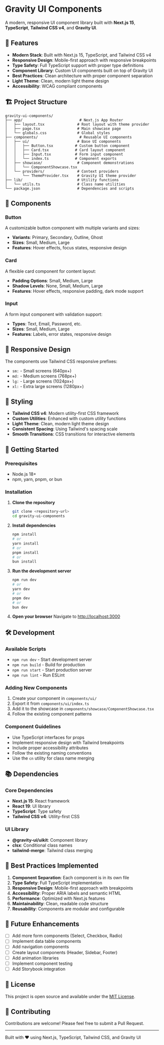 # Gravity UI Components

A modern, responsive UI component library built with **Next.js 15**, **TypeScript**, **Tailwind CSS v4**, and **Gravity UI**.

## 🚀 Features

- **Modern Stack**: Built with Next.js 15, TypeScript, and Tailwind CSS v4
- **Responsive Design**: Mobile-first approach with responsive breakpoints
- **Type Safety**: Full TypeScript support with proper type definitions
- **Component Library**: Custom UI components built on top of Gravity UI
- **Best Practices**: Clean architecture with proper component separation
- **Light Theme**: Clean, modern light theme design
- **Accessibility**: WCAG compliant components

## 🏗️ Project Structure

```
gravity-ui-components/
├── app/                          # Next.js App Router
│   ├── layout.tsx               # Root layout with theme provider
│   ├── page.tsx                 # Main showcase page
│   └── globals.css              # Global styles
├── components/                   # Reusable UI components
│   ├── ui/                      # Base UI components
│   │   ├── Button.tsx          # Custom button component
│   │   ├── Card.tsx            # Card layout component
│   │   ├── Input.tsx           # Form input component
│   │   └── index.ts            # Component exports
│   ├── showcase/                # Component demonstrations
│   │   └── ComponentShowcase.tsx
│   └── providers/               # Context providers
│       └── ThemeProvider.tsx    # Gravity UI theme provider
├── lib/                         # Utility functions
│   └── utils.ts                 # Class name utilities
└── package.json                 # Dependencies and scripts
```

## 🧩 Components

### Button
A customizable button component with multiple variants and sizes:
- **Variants**: Primary, Secondary, Outline, Ghost
- **Sizes**: Small, Medium, Large
- **Features**: Hover effects, focus states, responsive design

### Card
A flexible card component for content layout:
- **Padding Options**: Small, Medium, Large
- **Shadow Levels**: None, Small, Medium, Large
- **Features**: Hover effects, responsive padding, dark mode support

### Input
A form input component with validation support:
- **Types**: Text, Email, Password, etc.
- **Sizes**: Small, Medium, Large
- **Features**: Labels, error states, responsive design

## 📱 Responsive Design

The components use Tailwind CSS responsive prefixes:
- `sm:` - Small screens (640px+)
- `md:` - Medium screens (768px+)
- `lg:` - Large screens (1024px+)
- `xl:` - Extra large screens (1280px+)

## 🎨 Styling

- **Tailwind CSS v4**: Modern utility-first CSS framework
- **Custom Utilities**: Enhanced with custom utility functions
- **Light Theme**: Clean, modern light theme design
- **Consistent Spacing**: Using Tailwind's spacing scale
- **Smooth Transitions**: CSS transitions for interactive elements

## 🚀 Getting Started

### Prerequisites
- Node.js 18+ 
- npm, yarn, pnpm, or bun

### Installation

1. **Clone the repository**
   ```bash
   git clone <repository-url>
   cd gravity-ui-components
   ```

2. **Install dependencies**
   ```bash
   npm install
   # or
   yarn install
   # or
   pnpm install
   # or
   bun install
   ```

3. **Run the development server**
   ```bash
   npm run dev
   # or
   yarn dev
   # or
   pnpm dev
   # or
   bun dev
   ```

4. **Open your browser**
   Navigate to [http://localhost:3000](http://localhost:3000)

## 🛠️ Development

### Available Scripts

- `npm run dev` - Start development server
- `npm run build` - Build for production
- `npm run start` - Start production server
- `npm run lint` - Run ESLint

### Adding New Components

1. Create your component in `components/ui/`
2. Export it from `components/ui/index.ts`
3. Add it to the showcase in `components/showcase/ComponentShowcase.tsx`
4. Follow the existing component patterns

### Component Guidelines

- Use TypeScript interfaces for props
- Implement responsive design with Tailwind breakpoints
- Include proper accessibility attributes
- Follow the existing naming conventions
- Use the `cn` utility for class name merging

## 📚 Dependencies

### Core Dependencies
- **Next.js 15**: React framework
- **React 19**: UI library
- **TypeScript**: Type safety
- **Tailwind CSS v4**: Utility-first CSS

### UI Library
- **@gravity-ui/uikit**: Component library
- **clsx**: Conditional class names
- **tailwind-merge**: Tailwind class merging

## 🌟 Best Practices Implemented

1. **Component Separation**: Each component is in its own file
2. **Type Safety**: Full TypeScript implementation
3. **Responsive Design**: Mobile-first approach with breakpoints
4. **Accessibility**: Proper ARIA labels and semantic HTML
5. **Performance**: Optimized with Next.js features
6. **Maintainability**: Clean, readable code structure
7. **Reusability**: Components are modular and configurable

## 🔮 Future Enhancements

- [ ] Add more form components (Select, Checkbox, Radio)
- [ ] Implement data table components
- [ ] Add navigation components
- [ ] Create layout components (Header, Sidebar, Footer)
- [ ] Add animation libraries
- [ ] Implement component testing
- [ ] Add Storybook integration

## 📄 License

This project is open source and available under the [MIT License](LICENSE).

## 🤝 Contributing

Contributions are welcome! Please feel free to submit a Pull Request.

---

Built with ❤️ using Next.js, TypeScript, Tailwind CSS, and Gravity UI
